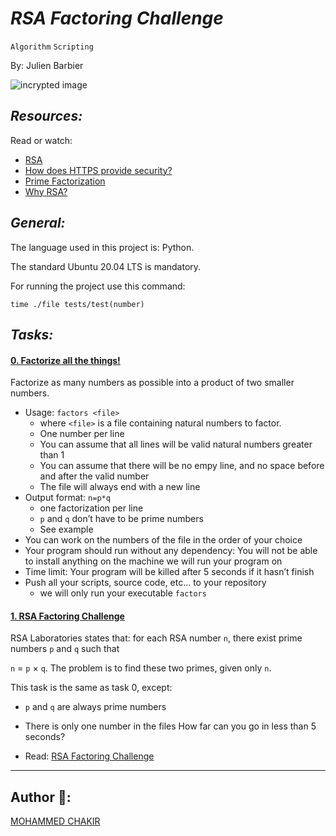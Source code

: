 # *RSA Factoring Challenge*

`Algorithm`   `Scripting`

By: Julien Barbier

![incrypted image](https://brightlineit.com/wp-content/uploads/2017/12/171218-Encryption-Key-Management.jpg)

## *Resources:*

Read or watch:

- [RSA](https://en.wikipedia.org/wiki/RSA_cryptosystem%29)
- [How does HTTPS provide security?](https://stackoverflow.com/questions/3968095/how-does-https-provide-security)
- [Prime Factorization](https://privacycanada.net/mathematics/prime-factorization/)
- [Why RSA?](https://jaredatandi.hashnode.dev/rsa-factoring)

## *General:*
The language used in this project is: Python.

The standard Ubuntu 20.04 LTS is mandatory.

For running the project use this command: 
```
time ./file tests/test(number)
```

## *Tasks:*

#### [0. Factorize all the things!]()

Factorize as many numbers as possible into a product of two smaller numbers.

- Usage: `factors <file>`
   - where `<file>` is a file containing natural numbers to factor.
   - One number per line
   - You can assume that all lines will be valid natural numbers greater than 1
   - You can assume that there will be no empy line, and no space before and after the valid number
   - The file will always end with a new line
- Output format: `n=p*q`
   - one factorization per line
   - `p` and `q` don’t have to be prime numbers
   - See example
- You can work on the numbers of the file in the order of your choice
- Your program should run without any dependency: You will not be able to install anything on the machine we will run your program on
- Time limit: Your program will be killed after 5 seconds if it hasn’t finish
- Push all your scripts, source code, etc… to your repository
   - we will only run your executable `factors`
 
  
#### [1. RSA Factoring Challenge]()

RSA Laboratories states that: for each RSA number `n`, there exist prime numbers `p` and `q` such that

`n` = `p` × `q`. The problem is to find these two primes, given only `n`.

This task is the same as task 0, except:

- `p` and `q` are always prime numbers
- There is only one number in the files
How far can you go in less than 5 seconds?

- Read: [RSA Factoring Challenge](https://en.wikipedia.org/wiki/RSA_Factoring_Challenge)











-----------------
## Author 📑:

[MOHAMMED CHAKIR](https://github.com/mohammedchakir)

